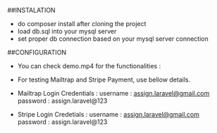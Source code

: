 ##INSTALATION
- do composer install after cloning the project
- load db.sql into your mysql server
- set proper db connection based on your mysql server connection

##CONFIGURATION

- You can check demo.mp4 for the functionalities :

- For testing Mailtrap and Stripe Payment, use bellow details.
- Mailtrap Login Credentials :
	username : assign.laravel@gmail.com
	password : assign.laravel@123

- Stripe Login Credetials :
	username : assign.laravel@gmail.com
	password : assign.laravel@123	


